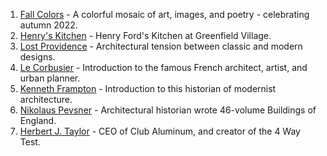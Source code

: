 1. [Fall Colors](https://dougvos.wordpress.com/2022/10/03/fall-colors/) - A colorful mosaic of art, images, and poetry - celebrating autumn 2022.
2. [Henry's Kitchen](https://dougvos.wordpress.com/2022/10/02/henrys-kitchen/) - Henry Ford's Kitchen at Greenfield Village.
3. [Lost Providence](https://dougvos.wordpress.com/2022/10/01/lost-providence/) - Architectural tension between classic and modern designs.
4. [Le Corbusier](https://dougvos.wordpress.com/2022/09/30/le-corbusier/) - Introduction to the famous French architect, artist, and urban planner.
5. [Kenneth Frampton](https://dougvos.wordpress.com/2022/09/30/kenneth-frampton/) - Introduction to this historian of modernist architecture.
6. [Nikolaus Pevsner](https://dougvos.wordpress.com/2022/09/30/nikolaus-pevsner/) - Architectural historian wrote 46-volume Buildings of England. 
7. [Herbert J. Taylor](https://dougvos.wordpress.com/2022/09/30/herbert-j-taylor/) - CEO of Club Aluminum, and creator of the 4 Way Test.
